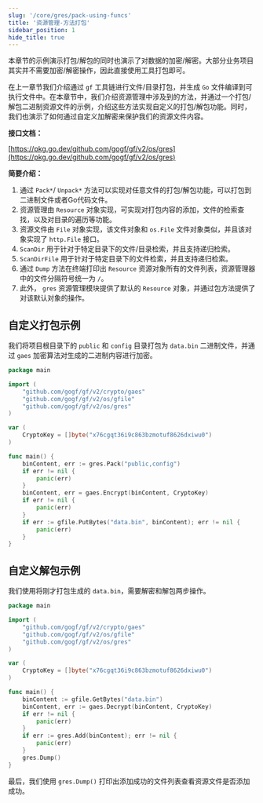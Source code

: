 ```yaml
---
slug: '/core/gres/pack-using-funcs'
title: '资源管理-方法打包'
sidebar_position: 1
hide_title: true
---
```


本章节的示例演示打包/解包的同时也演示了对数据的加密/解密。大部分业务项目其实并不需要加密/解密操作，因此直接使用工具打包即可。

在上一章节我们介绍通过 `gf` 工具链进行文件/目录打包，并生成 `Go` 文件编译到可执行文件中。在本章节中，我们介绍资源管理中涉及到的方法，并通过一个打包/解包二进制资源文件的示例，介绍这些方法实现自定义的打包/解包功能。同时，我们也演示了如何通过自定义加解密来保护我们的资源文件内容。

**接口文档：**

[https://pkg.go.dev/github.com/gogf/gf/v2/os/gres](https://pkg.go.dev/github.com/gogf/gf/v2/os/gres)

**简要介绍：**

1. 通过 `Pack*`/ `Unpack*` 方法可以实现对任意文件的打包/解包功能，可以打包到二进制文件或者Go代码文件。
2. 资源管理由 `Resource` 对象实现，可实现对打包内容的添加，文件的检索查找，以及对目录的遍历等功能。
3. 资源文件由 `File` 对象实现，该文件对象和 `os.File` 文件对象类似，并且该对象实现了 `http.File` 接口。
4. `ScanDir` 用于针对于特定目录下的文件/目录检索，并且支持递归检索。
5. `ScanDirFile` 用于针对于特定目录下的文件检索，并且支持递归检索。
6. 通过 `Dump` 方法在终端打印出 `Resource` 资源对象所有的文件列表，资源管理器中的文件分隔符号统一为 `/`。
7. 此外， `gres` 资源管理模块提供了默认的 `Resource` 对象，并通过包方法提供了对该默认对象的操作。

## 自定义打包示例

我们将项目根目录下的 `public` 和 `config` 目录打包为 `data.bin` 二进制文件，并通过 `gaes` 加密算法对生成的二进制内容进行加密。

```go
package main

import (
    "github.com/gogf/gf/v2/crypto/gaes"
    "github.com/gogf/gf/v2/os/gfile"
    "github.com/gogf/gf/v2/os/gres"
)

var (
    CryptoKey = []byte("x76cgqt36i9c863bzmotuf8626dxiwu0")
)

func main() {
    binContent, err := gres.Pack("public,config")
    if err != nil {
        panic(err)
    }
    binContent, err = gaes.Encrypt(binContent, CryptoKey)
    if err != nil {
        panic(err)
    }
    if err := gfile.PutBytes("data.bin", binContent); err != nil {
        panic(err)
    }
}
```

## 自定义解包示例

我们使用将刚才打包生成的 `data.bin`，需要解密和解包两步操作。

```go
package main

import (
    "github.com/gogf/gf/v2/crypto/gaes"
    "github.com/gogf/gf/v2/os/gfile"
    "github.com/gogf/gf/v2/os/gres"
)

var (
    CryptoKey = []byte("x76cgqt36i9c863bzmotuf8626dxiwu0")
)

func main() {
    binContent := gfile.GetBytes("data.bin")
    binContent, err := gaes.Decrypt(binContent, CryptoKey)
    if err != nil {
        panic(err)
    }
    if err := gres.Add(binContent); err != nil {
        panic(err)
    }
    gres.Dump()
}
```

最后，我们使用 `gres.Dump()` 打印出添加成功的文件列表查看资源文件是否添加成功。